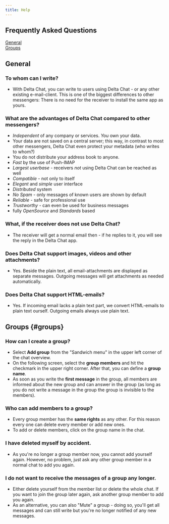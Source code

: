 ```yaml
---
title: Help
---
```


## Frequently Asked Questions

[General](#general)  
[Groups](#groups)  


## General

### To whom can I write?

- With Delta Chat, you can write to users using Delta Chat - or any other existing
  e-mail-client. This is one of the biggest differences to other messengers:
  There is no need for the receiver to install the same app as yours.



### What are the advantages of Delta Chat compared to other messengers?

- _Independent_ of any company or services. _You_ own your data.
- Your data are not saved on a central server; this way, in contrast to most other messengers, Delta Chat even protect your metadata (who writes to whom?)
- You do not distribute your address book to anyone.
- _Fast_ by the use of Push-IMAP
- _Largest userbase_ - receivers _not_ using Delta Chat can be reached as well
- _Compatible_ - not only to itself
- _Elegant_ and _simple_ user interface
- _Distributed_ system
- _No Spam_ - only messages of known users are shown by default
- _Reliable_ - safe for professional use
- _Trustworthy_ - can even be used for business messages
- fully _OpenSource_ and _Standards_ based


### What, if the receiver does not use Delta Chat?

- The receiver will get a normal email then - if he replies to it, you will
  see the reply in the Delta Chat app.


### Does Delta Chat support images, videos and other attachments?

- Yes. Beside the plain text, all email-attachments are displayed as separate
  messages. Outgoing messages will get attachments as needed automatically.


### Does Delta Chat support HTML-emails?

- Yes.  If incoming email lacks a plain text part, we convert HTML-emails to 
  plain text ourself.  Outgoing emails always use plain text. 




## Groups  {#groups}

### How can I create a group?

- Select **Add group** from the "Sandwich menu" in the upper left corner of the chat overview.
- On the following screen, select the **group members** and hit the checkmark in the upper right corner. After that, you can define a **group name**.
- As soon as you write the **first message** in the group, all members are informed about the new group and can answer in the group (as long as you do not write a message in the group the group is invisible to the members).

### Who can add members to a group?

- Every group member has the **same rights** as any other. For this reason every one can delete every member or add new ones.
- To add or delete members, click on the group name in the chat.

### I have deleted myself by accident.

- As you're no longer a group member now, you cannot add yourself again.  However, no problem, just ask any other group member in a normal chat to add you again.

### I do not want to receive the messages of a group any longer.

- Either delete yourself from the member list or delete the whole chat. If you want to join the group later again, ask another group member to add you again.
- As an alternative, you can also "Mute" a group - doing so, you'll get all messages and can still write but you're no longer notified of any new messages.


